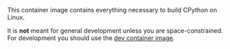 This container image contains everything necessary to build CPython on Linux.

It is **not** meant for general development unless you are space-constrained.
For development you should use the
[dev container image](https://github.com/python/cpython-devcontainers/tree/main/devcontainer).
